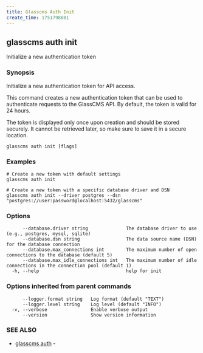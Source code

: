 ```yaml
---
title: Glasscms Auth Init
create_time: 1751798081
---
```

## glasscms auth init

Initialize a new authentication token

### Synopsis

Initialize a new authentication token for API access.

This command creates a new authentication token that can be used to authenticate 
requests to the GlassCMS API. By default, the token is valid for 24 hours.

The token is displayed only once upon creation and should be stored securely.
It cannot be retrieved later, so make sure to save it in a secure location.


```
glasscms auth init [flags]
```

### Examples

```
# Create a new token with default settings
glasscms auth init

# Create a new token with a specific database driver and DSN
glasscms auth init --driver postgres --dsn "postgres://user:password@localhost:5432/glasscms"

```

### Options

```
      --database.driver string              The database driver to use (e.g., postgres, mysql, sqlite)
      --database.dsn string                 The data source name (DSN) for the database connection
      --database.max_connections int        The maximum number of open connections to the database (default 5)
      --database.max_idle_connections int   The maximum number of idle connections in the connection pool (default 1)
  -h, --help                                help for init
```

### Options inherited from parent commands

```
      --logger.format string   Log format (default "TEXT")
      --logger.level string    Log level (default "INFO")
  -v, --verbose                Enable verbose output
      --version                Show version information
```

### SEE ALSO

* [glasscms auth](glasscms_auth.md)	 - 

